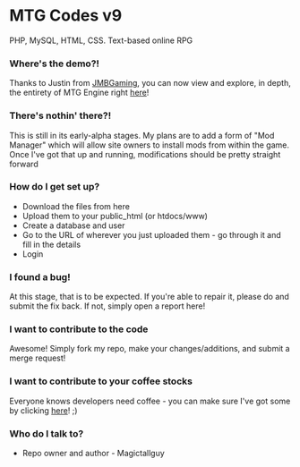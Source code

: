 # MTG Codes v9
PHP, MySQL, HTML, CSS.
Text-based online RPG

### Where's the demo?!
Thanks to Justin from [JMBGaming](http://jmbgaming.com), you can now view and explore, in depth, the entirety of MTG Engine right [here](http://engine.magictallguy.tk)!

### There's nothin' there?! ###
This is still in its early-alpha stages. My plans are to add a form of "Mod Manager" which will allow site owners to install mods from within the game.
Once I've got that up and running, modifications should be pretty straight forward

### How do I get set up? ###

* Download the files from here
* Upload them to your public_html (or htdocs/www)
* Create a database and user
* Go to the URL of wherever you just uploaded them - go through it and fill in the details
* Login

### I found a bug! ###
At this stage, that is to be expected.
If you're able to repair it, please do and submit the fix back. If not, simply open a report here!

### I want to contribute to the code ###
Awesome! Simply fork my repo, make your changes/additions, and submit a merge request!

### I want to contribute to your coffee stocks ###
Everyone knows developers need coffee - you can make sure I've got some by clicking [here](http://paypal.me/Magictallguy)! ;)

### Who do I talk to? ###

* Repo owner and author - Magictallguy